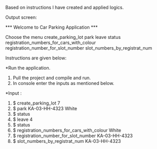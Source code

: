Based on instructions I have created and applied logics.

Output screen:

 *** Welcome to Car Parking Application ***

 Choose the menu 
 create_parking_lot 
 park 
 leave 
 status 
 registration_numbers_for_cars_with_colour 
 registration_number_for_slot_number 
 slot_numbers_by_registrat_num 



Instructions are given below:

*Run the application.
1. Pull the project and compile and run.
2. In console enter the inputs as mentioned below.

*Input :
1.  $ create_parking_lot 7
2.  $ park KA-03-HH-4323 White
3.  $ status
4.  $ leave 4
5.  $ status
6.  $ registration_numbers_for_cars_with_colour White
7.  $ registration_number_for_slot_number KA-03-HH-4323
8.  $ slot_numbers_by_registrat_num KA-03-HH-4323
